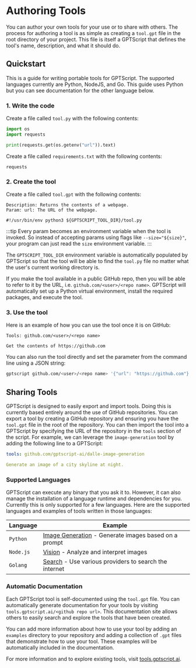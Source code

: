 # Authoring Tools

You can author your own tools for your use or to share with others.
The process for authoring a tool is as simple as creating a `tool.gpt` file in the root directory of your project.
This file is itself a GPTScript that defines the tool's name, description, and what it should do.

## Quickstart

This is a guide for writing portable tools for GPTScript. The supported languages currently are Python, NodeJS, and Go. This guide uses Python but you can see documentation for the other language below.

### 1. Write the code

Create a file called `tool.py` with the following contents:

```python
import os
import requests

print(requests.get(os.getenv("url")).text)
```

Create a file called `requirements.txt` with the following contents:

```
requests
```

### 2. Create the tool

Create a file called `tool.gpt` with the following contents:

```
Description: Returns the contents of a webpage.
Param: url: The URL of the webpage.

#!/usr/bin/env python3 ${GPTSCRIPT_TOOL_DIR}/tool.py
```

:::tip
Every param becomes an environment variable when the tool is invoked. So instead of accepting params using flags like `--size="${size}"`, your program can just read the `size` environment variable.
:::

The `GPTSCRIPT_TOOL_DIR` environment variable is automatically populated by GPTScript so that the tool
will be able to find the `tool.py` file no matter what the user's current working directory is.

If you make the tool available in a public GitHub repo, then you will be able to refer to it by
the URL, i.e. `github.com/<user>/<repo name>`. GPTScript will automatically set up a Python virtual
environment, install the required packages, and execute the tool.

### 3. Use the tool

Here is an example of how you can use the tool once it is on GitHub:

```
Tools: github.com/<user>/<repo name>

Get the contents of https://github.com
```

You can also run the tool directly and set the parameter from the command line using a JSON string:

```bash
gptscript github.com/<user>/<repo name> '{"url": "https://github.com"}'
```

## Sharing Tools

GPTScript is designed to easily export and import tools. Doing this is currently based entirely around the use of GitHub repositories. You can export a tool by creating a GitHub repository and ensuring you have the `tool.gpt` file in the root of the repository. You can then import the tool into a GPTScript by specifying the URL of the repository in the `tools` section of the script. For example, we can leverage the `image-generation` tool by adding the following line to a GPTScript:

```yaml
tools: github.com/gptscript-ai/dalle-image-generation

Generate an image of a city skyline at night.
```

### Supported Languages

GPTScript can execute any binary that you ask it to. However, it can also manage the installation of a language runtime and dependencies for you. Currently this is only supported for a few languages. Here are the supported languages and examples of tools written in those languages:

| Language  | Example                                                                                                        |
|-----------|----------------------------------------------------------------------------------------------------------------|
| `Python`  | [Image Generation](https://github.com/gptscript-ai/dalle-image-generation) - Generate images based on a prompt |
| `Node.js` | [Vision](https://github.com/gptscript-ai/gpt4-v-vision) - Analyze and interpret images                         |
| `Golang`  | [Search](https://github.com/gptscript-ai/search) - Use various providers to search the internet                |


### Automatic Documentation

Each GPTScript tool is self-documented using the `tool.gpt` file. You can automatically generate documentation for your tools by visiting `tools.gptscript.ai/<github repo url>`. This documentation site allows others to easily search and explore the tools that have been created. 

You can add more information about how to use your tool by adding an `examples` directory to your repository and adding a collection of `.gpt` files that demonstrate how to use your tool. These examples will be automatically included in the documentation.

For more information and to explore existing tools, visit [tools.gptscript.ai](https://tools.gptscript.ai).
